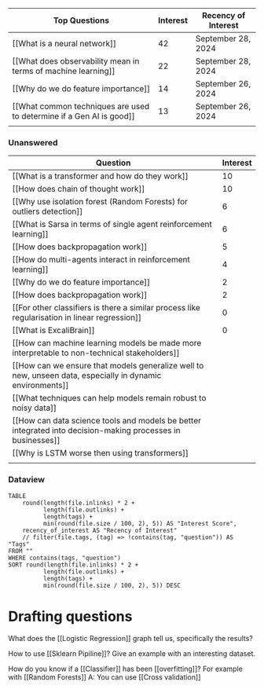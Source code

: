 
| Top Questions                                                        | Interest | Recency of Interest |
| -------------------------------------------------------------------- | -------- | ------------------- |
| [[What is a neural network]]                                         | 42       | September 28, 2024  |
| [[What does observability mean in terms of machine learning]]        | 22       | September 28, 2024  |
| [[Why do we do feature importance]]<br>                              | 14       | September 26, 2024  |
| [[What common techniques are used to determine if a Gen AI is good]] | 13       | September 26, 2024  |
|                                                                      |          |                     |

### Unanswered

| Question                                                                                                    | Interest |
| ----------------------------------------------------------------------------------------------------------- | -------- |
| [[What is a transformer and how do they work]]                                                              | 10       |
| [[How does chain of thought work]]                                                                          | 10       |
| [[Why use isolation forest (Random Forests) for outliers detection]]                                        | 6        |
| [[What is Sarsa in terms of single agent reinforcement learning]]                                           | 6        |
| [[How does backpropagation work]]                                                                           | 5        |
| [[How do multi-agents interact in reinforcement learning]]                                                  | 4        |
| [[Why do we do feature importance]]                                                                         | 2        |
| [[How does backpropagation work]]                                                                           | 2        |
| [[For other classifiers is there a similar process like regularisation in linear regression]]               | 0        |
| [[What is ExcaliBrain]]                                                                                     | 0        |
| [[How can machine learning models be made more interpretable to non-technical stakeholders]]                |          |
| [[How can we ensure that models generalize well to new, unseen data, especially in dynamic environments]]   |          |
| [[What techniques can help models remain robust to noisy data]]                                             |          |
| [[How can data science tools and models be better integrated into decision-making processes in businesses]] |          |
| [[Why is LSTM worse then using transformers]]                                                               |          |
|                                                                                                             |          |

### Dataview

```dataview
TABLE
    round(length(file.inlinks) * 2 +
          length(file.outlinks) +
          length(tags) + 
          min(round(file.size / 100, 2), 5)) AS "Interest Score",
    recency_of_interest AS "Recency of Interest"
    // filter(file.tags, (tag) => !contains(tag, "question")) AS "Tags"
FROM ""
WHERE contains(tags, "question")
SORT round(length(file.inlinks) * 2 +
          length(file.outlinks) +
          length(tags) + 
          min(round(file.size / 100, 2), 5)) DESC
```

# Drafting questions

What does the [[Logistic Regression]] graph tell us, specifically the results?

How to use [[Sklearn Pipiline]]? Give an example with an interesting dataset.

How do you know if a [[Classifier]] has been [[overfitting]]? For example with [[Random Forests]]
A: You can use [[Cross validation]]